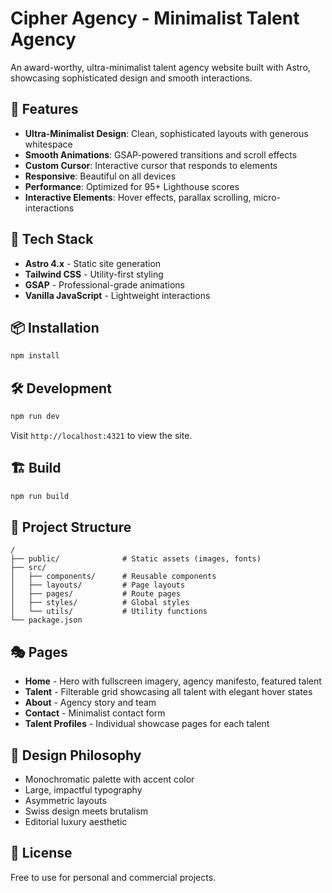 # Cipher Agency - Minimalist Talent Agency

An award-worthy, ultra-minimalist talent agency website built with Astro, showcasing sophisticated design and smooth interactions.

## 🎨 Features

- **Ultra-Minimalist Design**: Clean, sophisticated layouts with generous whitespace
- **Smooth Animations**: GSAP-powered transitions and scroll effects
- **Custom Cursor**: Interactive cursor that responds to elements
- **Responsive**: Beautiful on all devices
- **Performance**: Optimized for 95+ Lighthouse scores
- **Interactive Elements**: Hover effects, parallax scrolling, micro-interactions

## 🚀 Tech Stack

- **Astro 4.x** - Static site generation
- **Tailwind CSS** - Utility-first styling
- **GSAP** - Professional-grade animations
- **Vanilla JavaScript** - Lightweight interactions

## 📦 Installation

```bash
npm install
```

## 🛠️ Development

```bash
npm run dev
```

Visit `http://localhost:4321` to view the site.

## 🏗️ Build

```bash
npm run build
```

## 📁 Project Structure

```
/
├── public/              # Static assets (images, fonts)
├── src/
│   ├── components/      # Reusable components
│   ├── layouts/         # Page layouts
│   ├── pages/           # Route pages
│   ├── styles/          # Global styles
│   └── utils/           # Utility functions
└── package.json
```

## 🎭 Pages

- **Home** - Hero with fullscreen imagery, agency manifesto, featured talent
- **Talent** - Filterable grid showcasing all talent with elegant hover states
- **About** - Agency story and team
- **Contact** - Minimalist contact form
- **Talent Profiles** - Individual showcase pages for each talent

## 🎨 Design Philosophy

- Monochromatic palette with accent color
- Large, impactful typography
- Asymmetric layouts
- Swiss design meets brutalism
- Editorial luxury aesthetic

## 📄 License

Free to use for personal and commercial projects.
